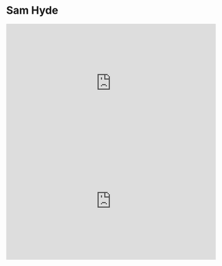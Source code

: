 # Sam Hyde

<iframe width="560" height="315" src="https://www.youtube.com/embed/gH6kzLTUUMk?si=CtfA7q2eA0hMG2Mv" title="YouTube video player" frameborder="0" allow="accelerometer; autoplay; clipboard-write; encrypted-media; gyroscope; picture-in-picture; web-share" referrerpolicy="strict-origin-when-cross-origin" allowfullscreen></iframe>

<iframe width="560" height="315" src="https://www.youtube.com/embed/4jRoatZizQ0?si=CU-qh2gDn-cdnA5i" title="YouTube video player" frameborder="0" allow="accelerometer; autoplay; clipboard-write; encrypted-media; gyroscope; picture-in-picture; web-share" referrerpolicy="strict-origin-when-cross-origin" allowfullscreen></iframe>
